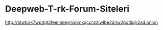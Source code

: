 # Deepweb-T-rk-Forum-Siteleri

http://tdwturk7wp4qt3feeimkeymidxnxqccnzziwlbe2driw2potlixjk2ad.onion
